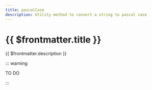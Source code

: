 ```yaml
---
title: pascalCase
description: Utility method to convert a string to pascal case
---
```


# {{ $frontmatter.title }}

{{ $frontmatter.description }}

::: warning

TO DO

:::
